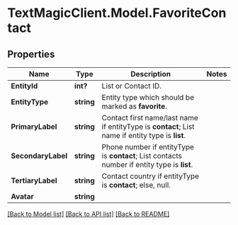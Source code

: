 # TextMagicClient.Model.FavoriteContact
## Properties

Name | Type | Description | Notes
------------ | ------------- | ------------- | -------------
**EntityId** | **int?** | List or Contact ID. | 
**EntityType** | **string** | Entity type which should be marked as **favorite**. | 
**PrimaryLabel** | **string** | Contact first name/last name if entityType is **contact**; List name if entity type is **list**. | 
**SecondaryLabel** | **string** | Phone number if entityType is **contact**; List contacts number if entity type is **list**. | 
**TertiaryLabel** | **string** | Contact country if entityType is **contact**; else, null. | 
**Avatar** | **string** |  | 

[[Back to Model list]](../README.md#documentation-for-models) [[Back to API list]](../README.md#documentation-for-api-endpoints) [[Back to README]](../README.md)

